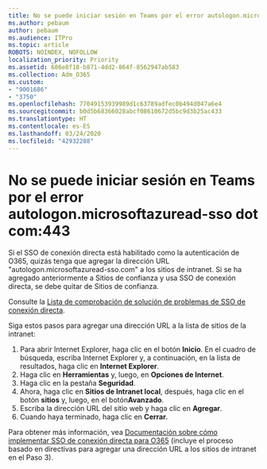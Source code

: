 ```yaml
---
title: No se puede iniciar sesión en Teams por el error autologon.microsoftazuread-sso.com:443
ms.author: pebaum
author: pebaum
ms.audience: ITPro
ms.topic: article
ROBOTS: NOINDEX, NOFOLLOW
localization_priority: Priority
ms.assetid: 686e8f18-b871-4dd2-864f-8562947ab583
ms.collection: Adm_O365
ms.custom:
- "9001686"
- "3750"
ms.openlocfilehash: 77049153939989d1c63789adfec0b494d047a6e4
ms.sourcegitcommit: b0d5b68366028abcf08610672d5bc9d3b25ac433
ms.translationtype: HT
ms.contentlocale: es-ES
ms.lasthandoff: 03/24/2020
ms.locfileid: "42932288"
---
```

# <a name="unable-to-log-into-teams-due-to-error-autologonmicrosoftazuread-sso-dot-com443"></a>No se puede iniciar sesión en Teams por el error autologon.microsoftazuread-sso dot com:443

Si el SSO de conexión directa está habilitado como la autenticación de O365, quizás tenga que agregar la dirección URL "autologon.microsoftazuread-sso.com" a los sitios de intranet.  Si se ha agregado anteriormente a Sitios de confianza y usa SSO de conexión directa, se debe quitar de Sitios de confianza.

Consulte la [Lista de comprobación de solución de problemas de SSO de conexión directa](https://docs.microsoft.com/azure/active-directory/hybrid/tshoot-connect-sso#troubleshooting-checklist).

Siga estos pasos para agregar una dirección URL a la lista de sitios de la intranet:

1. Para abrir Internet Explorer, haga clic en el botón **Inicio**. En el cuadro de búsqueda, escriba Internet Explorer y, a continuación, en la lista de resultados, haga clic en **Internet Explorer**.
2. Haga clic en **Herramientas** y, luego, en **Opciones de Internet**.
3. Haga clic en la pestaña **Seguridad**.
4. Ahora, haga clic en **Sitios de Intranet local**, después, haga clic en el botón **sitios** y, luego, en el botón**Avanzado**.
5. Escriba la dirección URL del sitio web y haga clic en **Agregar**.
6. Cuando haya terminado, haga clic en **Cerrar.**

Para obtener más información, vea [Documentación sobre cómo implementar SSO de conexión directa para O365](https://docs.microsoft.com/azure/active-directory/hybrid/how-to-connect-sso-quick-start) (incluye el proceso basado en directivas para agregar una dirección URL a los sitios de intranet en el Paso 3).
